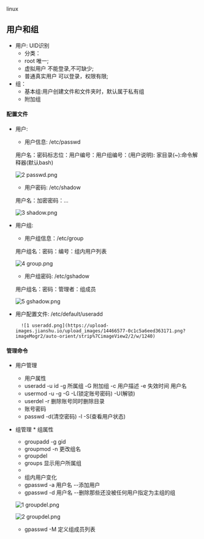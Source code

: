 
linux

## 用户和组

* 用户: UID识别 
	* 分类：
	* root 唯一;
	* 虚拟用户 不能登录,不可缺少;
	* 普通真实用户 可以登录，权限有限;
* 组：
	* 基本组:用户创建文件和文件夹时，默认属于私有组
	* 附加组
	
#### 配置文件
* 用户:
	* 用户信息: /etc/passwd
	
	用户名：密码标志位：用户编号：用户组编号：(用户说明): 家目录(~):命令解释器(默认bash)
	
	![2 passwd.png](https://upload-images.jianshu.io/upload_images/14466577-08830a6b4bf8062a.png?imageMogr2/auto-orient/strip%7CimageView2/2/w/1240)
	
	* 用户密码: /etc/shadow
	
	用户名：加密密码：...
	
	![3 shadow.png](https://upload-images.jianshu.io/upload_images/14466577-d5c0a0315cea35dc.png?imageMogr2/auto-orient/strip%7CimageView2/2/w/1240)

* 用户组:
	*  用户组信息：/etc/group
	
	用户组名：密码：编号：组内用户列表
	
	![4 group.png](https://upload-images.jianshu.io/upload_images/14466577-59e1a14de51195a5.png?imageMogr2/auto-orient/strip%7CimageView2/2/w/1240)
	
	*  用户组密码: /etc/gshadow
	
	用户组名：密码：管理者：组成员
	
	![5 gshadow.png](https://upload-images.jianshu.io/upload_images/14466577-e3c0501da5a94fb0.png?imageMogr2/auto-orient/strip%7CimageView2/2/w/1240)
	
* 用户配置文件: /etc/default/useradd	

    	![1 useradd.png](https://upload-images.jianshu.io/upload_images/14466577-0c1c5a6eed363171.png?imageMogr2/auto-orient/strip%7CimageView2/2/w/1240)


#### 管理命令
* 用户管理
	* 用户属性
	* useradd -u id -g 所属组 -G 附加组 -c 用户描述 -e 失效时间 用户名
	* usermod -u -g -G -L(锁定账号密码) -U(解锁)
	* userdel -r 删除账号同时删除目录
	* 账号密码
	* passwd -d(清空密码) -l -S(查看用户状态) 
* 组管理
        * 组属性
	* groupadd -g gid
	* groupmod -n 更改组名
	* groupdel
	* groups 显示用户所属组
	*
	* 组内用户变化
	* gpasswd -a 用户名 --添加用户
	* gpasswd -d 用户名 --删除那些还没被任何用户指定为主组的组	
	
	![1 groupdel.png](https://upload-images.jianshu.io/upload_images/14466577-da9667501ebd551e.png?imageMogr2/auto-orient/strip%7CimageView2/2/w/1240)

    ![2 groupdel.png](https://upload-images.jianshu.io/upload_images/14466577-d85da2e2ad0050ff.png?imageMogr2/auto-orient/strip%7CimageView2/2/w/1240)
	
	* gpasswd -M 定义组成员列表
	
	
	
